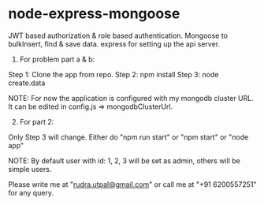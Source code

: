 # node-express-mongoose
JWT based authorization &amp; role based authentication. Mongoose to bulkInsert, find &amp; save data. express for setting up the api server.

1. For problem part a & b:

Step 1: Clone the app from repo.
Step 2: npm install
Step 3: node create.data

NOTE: For now the application is configured with my mongodb cluster URL. It can be edited in config.js => mongodbClusterUrl.

2. For part 2:

Only Step 3 will change.
Either do "npm run start" or "npm start" or "node app"

NOTE: By default user with id: 1, 2, 3 will be set as admin, others will be simple users.

Please write me at "rudra.utpal@gmail.com" or call me at "+91 6200557251" for any query.
